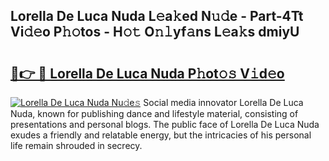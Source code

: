 ## Lorella De Luca Nuda L𝚎a𝚔ed N𝚞𝚍e - Part-4Tt Vi𝚍𝚎o P𝚑𝚘tos - H𝚘𝚝 O𝚗𝚕yf𝚊ns L𝚎a𝚔s dmiyU

# <h2><a href="http://kfen8e.oniu.top/?m=Lorella+De+Luca+Nuda">🔗👉 🔴 Lorella De Luca Nuda P𝚑ot𝚘𝚜 V𝚒d𝚎o</a></h2>

[![Lorella De Luca Nuda Nu𝚍e𝚜](https://i.imgur.com/0qMVB7G.gif)](http://kfen8e.oniu.top/?m=Lorella+De+Luca+Nuda)
Social media innovator Lorella De Luca Nuda, known for publishing dance and lifestyle material, consisting of presentations and personal blogs. The public face of Lorella De Luca Nuda exudes a friendly and relatable energy, but the intricacies of his personal life remain shrouded in secrecy.  
